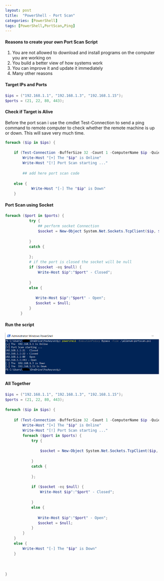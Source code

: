 ```yaml
---
layout: post
title:  "PowerShell - Port Scan"
categories: [PowerShell]
tags: [PowerShell,PortScan,Ping]
---
```


#### Reasons to create your own Port Scan Script

1. You are not allowed to download and install programs on the computer you are working on
2. You build a better view of how systems work
3. You can improve it and update it immediately
4. Many other reasons

#### Target IPs and Ports

```powershell
$ips = ("192.168.1.1", "192.168.1.3", "192.168.1.15");
$ports = (21, 22, 80, 443);
```

#### Check if Target is Alive

Before the port scan i use the cmdlet Test-Connection to send a ping command to remote computer to check whether the remote machine is up or down. This will save very much time.

```powershell
foreach ($ip in $ips) {

    if (Test-Connection -BufferSize 32 -Count 1 -ComputerName $ip -Quiet) {
        Write-Host "[+] The "$ip" is Online"
        Write-Host "[!] Port Scan starting ..."

        ## add here port scan code

    else {
            Write-Host "[-] The "$ip" is Down"
    }
```

#### Port Scan using Socket

```powershell
foreach ($port in $ports) {
           try {
               ## perform socket Connection
               $socket = New-Object System.Net.Sockets.TcpClient($ip, $port);

           }
           catch {

           };
           # if the port is closed the socket will be null
           if ($socket -eq $null) {
               Write-Host $ip":"$port" - Closed";

           }
           else {

              Write-Host $ip":"$port" - Open";
              $socket = $null;
           }
       }
```

#### Run the script

![image]( /assets/img/powershell-scan/1.PNG)


#### All Together

```powershell
$ips = ("192.168.1.1", "192.168.1.3", "192.168.1.15");
$ports = (21, 22, 80, 443);

foreach ($ip in $ips) {

    if (Test-Connection -BufferSize 32 -Count 1 -ComputerName $ip -Quiet) {
        Write-Host "[+] The "$ip" is Online"
        Write-Host "[!] Port Scan starting ..."
        foreach ($port in $ports) {
            try {

                $socket = New-Object System.Net.Sockets.TcpClient($ip, $port);

            }
            catch {

            };

            if ($socket -eq $null) {
                Write-Host $ip":"$port" - Closed";

            }
            else {

               Write-Host $ip":"$port" - Open";
               $socket = $null;
            }
        }
    }
    else {
        Write-Host "[-] The "$ip" is Down"
    }



}
```
